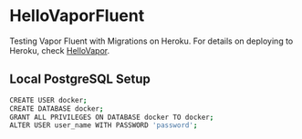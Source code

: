 # HelloVaporFluent

Testing Vapor Fluent with Migrations on Heroku. For details on deploying to Heroku, check [HelloVapor](https://github.com/RobertoMachorro/HelloVapor).

## Local PostgreSQL Setup

```bash
CREATE USER docker;
CREATE DATABASE docker;
GRANT ALL PRIVILEGES ON DATABASE docker TO docker;
ALTER USER user_name WITH PASSWORD 'password';
```
